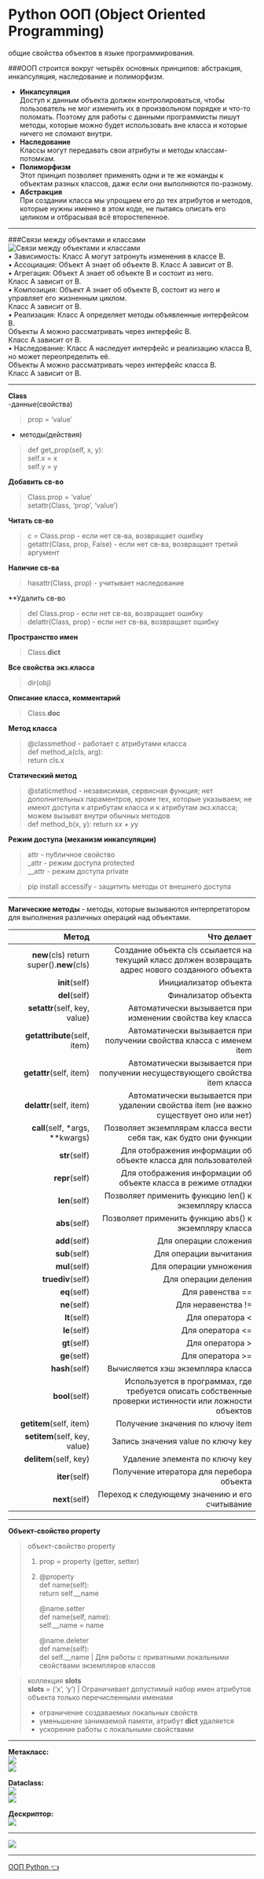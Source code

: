 # Python ООП  (Object Oriented Programming)  
общие свойства объектов в языке программирования.  

###ООП строится вокруг четырёх основных принципов: абстракция, инкапсуляция, наследование и полиморфизм.  
- **Инкапсуляция**  
Доступ к данным объекта должен контролироваться, чтобы пользователь не мог изменить их в произвольном порядке и что-то поломать. Поэтому для работы с данными программисты пишут методы, которые можно будет использовать вне класса и которые ничего не сломают внутри.  
- **Наследование**  
Классы могут передавать свои атрибуты и методы классам-потомкам.  
- **Полиморфизм**    
Этот принцип позволяет применять одни и те же команды к объектам разных классов, даже если они выполняются по-разному.    
- **Абстракция**    
При создании класса мы упрощаем его до тех атрибутов и методов, которые нужны именно в этом коде, не пытаясь описать его целиком и отбрасывая всё второстепенное.    
____  
###Cвязи между объектами и классами  
![Cвязи между объектами и классами](https://github.com/Dv-nn/Python---Object-Oriented-Programming/blob/main/img/Снимок.PNG)  
 • Зависимость: Класс А могут затронуть изменения в классе B.  
 • Ассоциация: Объект А знает об объекте B. Класс А зависит от B.    
 • Агрегация: Объект А знает об объекте B и состоит из него.      
 Класс А зависит от B.  
 • Композиция: Объект А знает об объекте B, состоит из него и управляет его жизненным циклом.  
 Класс А зависит от B.    
  • Реализация: Класс А определяет методы объявленные интерфейсом B.   
  Объекты А можно рассматривать через интерфейс B.   
  Класс А зависит от B.  
 • Наследование: Класс А наследует интерфейс и реализацию класса B, но может переопределить её.   
 Объекты А можно рассматривать через интерфейс класса B.  
 Класс А зависит от B.  
____  
**Class**   
-данные(свойства)   
> prop = ‘value’  
- методы(действия)   
> def get_prop(self, x, y):  
>   self.x = x  
>    self.y = y  
>  

**Добавить св-во**  
>  Сlass.prop = ‘value’  
>  setattr(Class, ‘prop’, ‘value’)  

**Читать св-во**  
>  c = Сlass.prop   - если нет св-ва, возвращает ошибку  
> getattr(Class, prop, False)  - если нет св-ва, возвращает третий аргумент  

**Наличие св-ва**  
>  hasattr(Class, prop)   - учитывает наследование  
 
**Удалить св-во  
>  del Сlass.prop   - если нет св-ва, возвращает ошибку  
>  delattr(Class, prop)  - если нет св-ва, возвращает ошибку  

**Пространство имен**  
>  Class.__dict__  

**Все свойства экз.класса**  
>  dir(obj)  

**Описание класса, комментарий**  
>  Class.__doc__  

**Метод класса**  
> @classmethod - работает с атрибутами класса  
> def method_a(cls, arg):  
>     return cls.x  
>   

**Статический метод**  
> @staticmethod  - независимая, сервисная функция; нет дополнительных параментров, кроме тех, которые указываем; не имеют доступа к атрибутам класса и к атрибутам экз.класса; можем вызыват внутри обычных методов  
> def method_b(x, y):
>     return x*x + y*y
>   

**Режим доступа (механизм инкапсуляции)** 
>  attr  - публичное свойство  
>  _attr  - режим доступа protected  
>  __attr  - режим доступа private  

> pip install accessify - защитить методы от внешнего доступа
____  

**Магические методы** - методы, которые вызываются интерпретатором для выполнения различных операций над объектами.  

| Метод |	Что делает |
|----------------:|----------------:|
|  __new__(cls)   return super().__new__(cls)  |  Создание объекта cls ссылается на текущий класс должен возвращать адрес нового созданного объекта   |
| __init__(self) | Инициализатор объекта |  
| __del__(self) | Финализатор объекта |  
| __setattr__(self, key, value) | Автоматически вызывается при изменении свойства key класса |  
| __getattribute__(self, item) | Автоматически вызывается при получении свойства класса с именем item |  
| __getattr__(self, item) | Автоматически вызывается при получении несуществующего свойства item класса |  
| __delattr__(self, item) | Автоматически вызывается при удалении свойства item (не важно существует оно или нет) |  
| __сall__(self, *args, **kwargs) | Позволяет экземплярам класса вести себя так, как будто они функции |  
| __str__(self) | Для отображения информации об объекте класса для пользователей |  
| __repr__(self) | Для отображения информации об объекте класса в режиме отладки |  
| __len__(self) | Позволяет применить функцию len() к экземпляру класса |  
| __abs__(self) | Позволяет применить функцию abs() к экземпляру класса |  
| __add__(self) | Для операции сложения |  
| __sub__(self) | Для операции вычитания |  
| __mul__(self) | Для операции умножения |  
| __truediv__(self) | Для операции деления |  
| __eq__(self) | Для равенства == |  
| __ne__(self) | Для неравенства != |  
| __lt__(self) | Для оператора < |  
| __le__(self) | Для оператора <= |  
| __gt__(self) | Для оператора > |  
| __ge__(self) | Для оператора >= |  
| __hash__(self) | Вычисляется хэш экземпляра класса |  
| __bool__(self) | Используется в программах, где требуется описать собственные проверки истинности или ложности объектов |  
| __getitem__(self, item) | Получение значения по ключу item | 
| __setitem__(self, key, value) | Запись значения value по ключу key |  
| __delitem__(self, key) | Удаление элемента по ключу key |  
| __iter__(self) | Получение итератора для перебора объекта | 
| __next__(self) | Переход к следующему значению и его считывание |  

____  

**Oбъект-свойство property**    
> объект-свойство property  
> 1. prop = property (getter, setter)  
>  
> 2. @property  
>    def name(self):  
>          return self.__name  
>
>    @name.setter  
>    def name(self, name):  
>          self.__name = name  
>
>    @name.deleter  
>     def name(self):  
>           del self.__name |  Для работы с приватными локальными свойствами экземпляров классов  
     
> коллекция  __slots__  
> __slots__ = (’x’, ‘y’) | Ограничивает допустимый набор имен атрибутов объекта только перечисленными именами  
> - ограничение создаваемых локальных свойств  
> - уменьшение занимаемой памяти, атрибут __dict__ удаляется  
> - ускорение работы с локальными свойствами     
____  

**Метакласс:**  
![](https://github.com/Dv-nn/Python--Object-Oriented-Programming/blob/main/img/img1.PNG)   
![](https://github.com/Dv-nn/Python--Object-Oriented-Programming/blob/main/img/img2.PNG)   

**Dataclass:**  
![](https://github.com/Dv-nn/Python--Object-Oriented-Programming/blob/main/img/img3.PNG)    
![](https://github.com/Dv-nn/Python--Object-Oriented-Programming/blob/main/img/img4.PNG)  

**Дескриптор:**  
![](https://github.com/Dv-nn/Python--Object-Oriented-Programming/blob/main/img/img5.PNG) 

____  
![](https://github.com/Dv-nn/Python--Object-Oriented-Programming/blob/main/img/img6.PNG) 

____  

 [ОOП Python  :point_left:](https://github.com/Dv-nn/Python--Object-Oriented-Programming/blob/main/ОOП_Python.pdf)   

